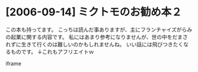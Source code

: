 # [2006-09-14] ミクトモのお勧め本２


この本も持ってます。
こっちは読んだ事ありますが、主にフランチャイズがらみの起業に関する内容です。
私にはあまり参考になりませんが、世の中をだまされずに生きて行くのは難しいのかもしれませんね。
いい話には飛びつきたくなるものです。
↓これもアフリエイトｗ

iframe

